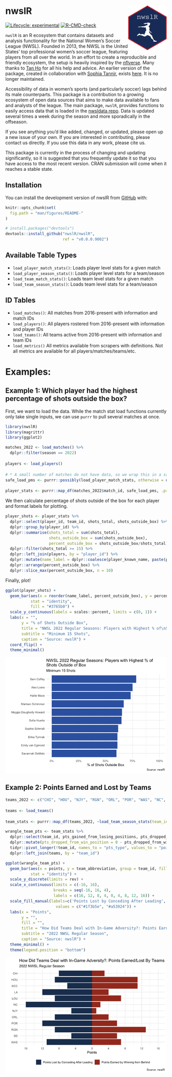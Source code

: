 
<!-- README.md is generated from README.Rmd. Please edit that file -->

# nwslR <img src='man/figures/nwslR.png' align="right" height="139" />

<!-- badges: start -->

[![Lifecycle:
experimental](https://img.shields.io/badge/lifecycle-experimental-orange.svg)](https://www.tidyverse.org/lifecycle/#experimental)
[![R-CMD-check](https://github.com/nwslR/nwslR/actions/workflows/R-CMD-check.yaml/badge.svg)](https://github.com/nwslR/nwslR/actions/workflows/R-CMD-check.yaml)
<!-- badges: end -->

`nwslR` is an R ecosystem that contains datasets and analysis
functionality for the National Women’s Soccer League (NWSL). Founded in
2013, the NWSL is the United States’ top professional women’s soccer
league, featuring players from all over the world. In an effort to
create a reproducible and friendly ecosystem, the setup is heavily
inspired by the [nflverse](https://github.com/nflverse). Many thanks to
[Tan Ho](https://github.com/tanho63) for all his help and advice. An
earlier version of the package, created in collaboration with [Sophia
Tannir](https://github.com/sophiatannir), exists
[here](https://github.com/adror1/nwslR). It is no longer maintained.

Accessibility of data in women’s sports (and particularly soccer) lags
behind its male counterparts. This package is a contribution to a
growing ecosystem of open data sources that aims to make data available
to fans and analysts of the league. The main package, `nwslR`, provides
functions to easily access data that is loaded in the [nwsldata
repo](https://github.com/nwslR/nwsldata). Data is updated several times
a week during the season and more sporadically in the offseason.

If you see anything you’d like added, changed, or updated, please open
up a new issue of your own. If you are interested in contributing,
please contact us directly. If you use this data in any work, please
cite us.

This package is currently in the process of changing and updating
significantly, so it is suggested that you frequently update it so that
you have access to the most recent version. CRAN submission will come
when it reaches a stable state.

## Installation

You can install the development version of nwslR from
[GitHub](https://github.com/) with:

``` r
knitr::opts_chunk$set(
  fig.path = "man/figures/README-"
)
```

``` r
# install.packages("devtools")
devtools::install_github("nwslR/nwslR", 
                         ref = "v0.0.0.9002")
```

## Available Table Types

- `load_player_match_stats()`: Loads player level stats for a given
  match
- `load_player_season_stats()`: Loads player level stats for a
  team/season
- `load_team_match_stats()`: Loads team level stats for a given match
- `load_team_season_stats()`: Loads team level stats for a team/season

## ID Tables

- `load_matches()`: All matches from 2016-present with information and
  match IDs
- `load_players()`: All players rostered from 2016-present with
  information and player IDs
- `load_teams()`: All teams active from 2016-present with information
  and team IDs
- `load_metrics()` All metrics available from scrapers with definitions.
  Not all metrics are available for all players/matches/teams/etc.

# Examples:

## Example 1: Which player had the highest percentage of shots outside the box?

First, we want to load the data. While the match stat load functions
currently only take single inputs, we can use `purrr` to pull several
matches at once.

``` r
library(nwslR)
library(magrittr)
library(ggplot2)
```

``` r
matches_2022 <- load_matches() %>%
  dplyr::filter(season == 2022)

players <- load_players()

# * A small number of matches do not have data, so we wrap this in a safe call to ensure this runs without error 
safe_load_pms <- purrr::possibly(load_player_match_stats, otherwise = data.frame())

player_stats <- purrr::map_df(matches_2022$match_id, safe_load_pms, .progress = TRUE)
```

We then calculate percentage of shots outside of the box for each player
and format labels for plotting.

``` r
player_shots <- player_stats %>%
  dplyr::select(player_id, team_id, shots_total, shots_outside_box) %>%
  dplyr::group_by(player_id) %>%
  dplyr::summarise(shots_total = sum(shots_total), 
                   shots_outside_box = sum(shots_outside_box), 
                   percent_outside_box = shots_outside_box/shots_total) %>%
  dplyr::filter(shots_total >= 15) %>%
  dplyr::left_join(players, by = "player_id") %>%
  dplyr::mutate(name_label = dplyr::coalesce(player_known_name, paste(player_short_first_name, player_short_last_name, sep = " "))) %>%
  dplyr::arrange(percent_outside_box) %>%
  dplyr::slice_max(percent_outside_box, n = 10)
```

Finally, plot!

``` r
ggplot(player_shots) + 
  geom_bar(aes(x = reorder(name_label, percent_outside_box), y = percent_outside_box), 
           stat = "identity", 
           fill = "#3765b0") +
  scale_y_continuous(labels = scales::percent, limits = c(0, 1)) + 
  labs(x = "", 
       y = "% of Shots Outside Box", 
       title = "NWSL 2022 Regular Seasons: Players with Highest % of\nShots Outside of Box", 
       subtitle = "Minimum 15 Shots", 
       caption = "Source: nwslR") + 
  coord_flip() + 
  theme_minimal()
```

![](man/figures/README-plot-1.png)<!-- -->

## Example 2: Points Earned and Lost by Teams

``` r
teams_2022 <- c("CHI", "HOU", "NJY", "RGN", "ORL", "POR", "WAS", "NC", "KCC", "LOU", "LA", "SD")

teams <- load_teams()

team_stats <- purrr::map_df(teams_2022, ~load_team_season_stats(team_id = .x, season = "2022"), .progress = TRUE)
```

``` r
wrangle_team_pts <- team_stats %>%
  dplyr::select(team_id, pts_gained_from_losing_positions, pts_dropped_from_win_position) %>%
  dplyr::mutate(pts_dropped_from_win_position = 0 - pts_dropped_from_win_position) %>%
  tidyr::pivot_longer(!team_id, names_to = "pts_type", values_to = "points") %>%
  dplyr::left_join(teams, by = "team_id")
```

``` r
ggplot(wrangle_team_pts) + 
  geom_bar(aes(x = points, y = team_abbreviation, group = team_id, fill = pts_type), 
           stat = "identity") + 
  scale_y_discrete(limits = rev) + 
  scale_x_continuous(limits = c(-16, 16), 
                     breaks = seq(-16, 16, 4), 
                     labels = c(16, 12, 8, 4, 0, 4, 8, 12, 16)) +
  scale_fill_manual(labels=c('Points Lost by Conceding After Leading', 'Points Earned by Winning from Behind'), 
                      values = c("#1f3b5e", "#a53924")) +
  labs(x = "Points", 
       y = "", 
       fill = "", 
       title = "How Did Teams Deal with In-Game Adversity?: Points Earned/Lost By Teams ", 
       subtitle = "2022 NWSL Regular Season", 
       caption = "Source: nwslR") +
  theme_minimal() +
  theme(legend.position = "bottom")
```

![](man/figures/README-unnamed-chunk-4-1.png)<!-- -->
